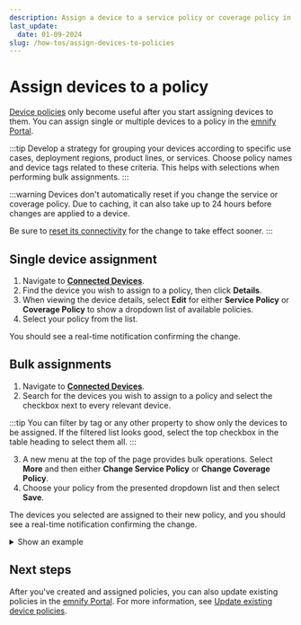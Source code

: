 ```yaml
---
description: Assign a device to a service policy or coverage policy in the emnify Portal
last_update:
  date: 01-09-2024
slug: /how-tos/assign-devices-to-policies
---
```


# Assign devices to a policy

[Device policies](/portal/device-policies) only become useful after you start assigning devices to them.
You can assign single or multiple devices to a policy in the [emnify Portal](https://portal.emnify.com/).

:::tip
Develop a strategy for grouping your devices according to specific use cases, deployment regions, product lines, or services.
Choose policy names and device tags related to these criteria.
This helps with selections when performing bulk assignments.
:::

:::warning
Devices don't automatically reset if you change the service or coverage policy.
Due to caching, it can also take up to 24 hours before changes are applied to a device.

Be sure to [reset its connectivity](/portal/connected-devices#reset-connectivity) for the change to take effect sooner.
:::

## Single device assignment

1. Navigate to [**Connected Devices**](https://portal.emnify.com/connected-devices).
1. Find the device you wish to assign to a policy, then click **Details**.
1. When viewing the device details, select **Edit** for either **Service Policy** or **Coverage Policy** to show a dropdown list of available policies.
1. Select your policy from the list.

You should see a real-time notification confirming the change.

## Bulk assignments

1. Navigate to [**Connected Devices**](https://portal.emnify.com/connected-devices).
2. Search for the devices you wish to assign to a policy and select the checkbox next to every relevant device.

:::tip
You can filter by tag or any other property to show only the devices to be assigned.
If the filtered list looks good, select the top checkbox in the table heading to select them all.
:::

3. A new menu at the top of the page provides bulk operations.
Select **More** and then either **Change Service Policy** or **Change Coverage Policy**.
4. Choose your policy from the presented dropdown list and then select **Save**.

The devices you selected are assigned to their new policy, and you should see a real-time notification confirming the change.

<details className="details details--example">
  <summary>Show an example</summary>
  <img
    className="img"
    src={require('./assets/portal-connected-devices-bulk-policy-change.png').default}
    alt=""
  />
</details>

## Next steps

After you've created and assigned policies, you can also update existing policies in the [emnify Portal](https://portal.emnify.com/).
For more information, see [Update existing device policies](/how-tos/update-existing-device-policies).
